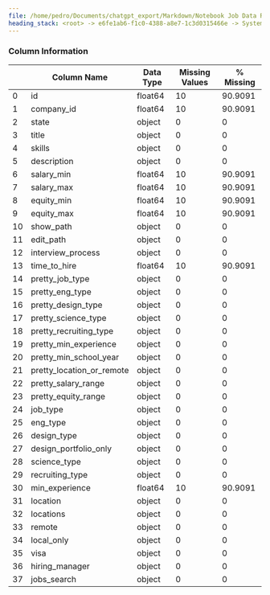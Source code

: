 ```yaml
---
file: /home/pedro/Documents/chatgpt_export/Markdown/Notebook Job Data Retrieval.md
heading_stack: <root> -> e6fe1ab6-f1c0-4388-a8e7-1c3d0315466e -> System -> 24b915fb-e8ff-4102-a875-7f7ea2e2a439 -> System -> aaa2b941-2299-4711-b7fd-52b2da380ed6 -> User -> 6b4fac93-b94a-4f43-82b6-a7a4868044f3 -> Assistant -> c63832c2-df1d-4483-aa9f-ab7e910c8f16 -> Tool -> generated by datamodel-codegen: -> filename:  hn_jobs.json -> timestamp: 2023-09-25T20:22:55+00:00 -> 7b502702-4ce6-40b4-a0ef-439d804f78d0 -> Assistant -> aaa2543c-cd16-4a49-a6dd-36e85c82c60d -> User -> e4e1553a-f7a4-423f-9b5e-134aa2af861c -> Assistant -> 1ca395da-d1b3-4508-8161-5abf783be70e -> Tool -> generated by datamodel-codegen: -> filename:  hn_jobs.json -> timestamp: 2023-09-25T20:22:55+00:00 -> Show a random company -> 5d3bf0ba-b6ce-43f7-a5ca-3fb27a031604 -> Assistant -> aaa20425-66a2-4835-8049-deec7f8467e5 -> User -> 8b440c17-4bdf-495b-b2ae-dc5e8dd7d533 -> Assistant -> 9109e1e2-41f1-493c-b9fa-e314ed35a8ff -> Tool -> generated by datamodel-codegen: -> filename:  hn_jobs.json -> timestamp: 2023-09-25T20:22:55+00:00 -> Show a random company -> 4e987c7e-6f39-476e-ad69-a6cf0713e1ed -> Assistant -> aaa27db9-6747-43da-8090-16c8aa422c6e -> User -> b15cc185-bd79-4692-9c5e-7a893c810569 -> Assistant -> 97ca0ab7-bc48-4897-9931-1d973fd70e02 -> Tool -> generated by datamodel-codegen: -> filename:  hn_jobs.json -> timestamp: 2023-09-25T20:22:55+00:00 -> Show a random company -> 5eff3979-8823-494c-9df9-cb5f88db426e -> Assistant -> 150d31f9-c649-4cb9-a257-f43b09a2e0b8 -> Tool -> Information Related to Job Openings -> 43f9b0f0-a070-41d9-9d64-5204f759d079 -> Assistant -> aaa28917-1835-4887-87e5-a45617870c70 -> User -> debbc83c-7055-4385-96af-f7224ba79aef -> Assistant -> 4eda622a-65b1-480f-9651-9bbbf2b5f8a2 -> Tool -> generated by datamodel-codegen: -> filename:  hn_jobs.json -> timestamp: 2023-09-25T20:22:55+00:00 -> Show a random company -> 68de6d01-cbe5-4879-9966-232d424cb1ba -> Assistant -> Libraries and Dependencies -> Data Models -> Data Loading and Exploration -> Implications for Job Information -> aaa25948-9b55-407b-957a-0bd78c7c540a -> User -> 5c5f38a7-c338-4e86-9ad0-6802bcb95b45 -> Assistant -> 7dab6743-33b2-4682-a9b9-148fa4cf7529 -> Tool -> 213f21a3-e385-4ce8-b87a-0a17b0a06f4b -> Assistant -> 32706a9d-6721-4cbc-bc3f-401f478fac8c -> Tool -> a844271b-84f9-4d04-bfa7-eb1540338fb4 -> Assistant -> aaa2c604-f280-4681-9bbc-4b718a353389 -> User -> 3be926cb-907a-4311-a93b-da809579b8c4 -> Assistant -> bdf7c1ad-3e40-4499-b7c0-6113692f75d2 -> Tool -> 35e5c04d-06af-4210-83ae-7a3503ac6831 -> Assistant -> 504028f8-46e1-4510-a5a1-b509a3045521 -> Tool -> Convert the list of companies to a DataFrame for easier manipulation -> Extract the jobs into a separate DataFrame -> 65bdc7c5-fdd3-45a1-ac5a-1b957c3be079 -> Assistant -> 1bf0b844-19b6-4e51-b1e6-a4028b0ca2b0 -> Tool -> Correcting the code to properly extract job details -> 1b9dc564-ea5e-4ce9-a7c1-08d8783b9c4f -> Assistant -> ff4ad0de-f7f7-4af7-bebe-88c0e0969e13 -> Tool -> Visualizing the distribution of job types -> ce225427-6dd5-45e8-93fc-4c6a00f9b4e2 -> Assistant -> 07fc4d6c-4bd3-41b7-b1ba-e8bff7bb95da -> Tool -> Visualizing the distribution of engineering types -> 3a66291e-684a-42b2-bc06-51ffd56a6471 -> Assistant -> 779f9a25-28d5-43dd-9d39-b96154af83f5 -> Tool -> Visualizing the distribution of remote jobs -> 0685561f-9032-4f0a-b1ef-810e5be163c4 -> Assistant -> 785ae135-509e-4c4c-b313-166afa4302d4 -> Tool -> Exploring skills required for jobs -> 8d962fe0-f383-463b-95ee-adadc76ea143 -> Assistant -> 56c45a59-85aa-42b4-91c0-f4757fa7452c -> Tool -> Correcting the code to properly count skills -> 65d12032-031d-4d05-9c46-c2ae4d86a98a -> Assistant -> 6ff17374-c250-4bf7-be9e-a38df8cc837b -> Tool -> Summary of Job Data Exploration -> ad1c335d-f5eb-4d15-a6f3-e1bb50b03fcc -> Assistant -> aaa21995-1639-4eaf-8f7c-4cf3ea649a0d -> User -> 28964f16-9349-4d00-b4e0-73846145d152 -> Assistant -> 82a2f75b-1e20-4b0d-a42d-ccc6f1a931d8 -> Tool -> Filter jobs that are remote, don't require a visa, and list Python as a desired skill -> Display basic statistics for these jobs -> Dataframe Summary -> Column Information
---
```

### Column Information

|    | Column Name               | Data Type   |   Missing Values |   % Missing |
|----|---------------------------|-------------|------------------|-------------|
|  0 | id                        | float64     |               10 |     90.9091 |
|  1 | company_id                | float64     |               10 |     90.9091 |
|  2 | state                     | object      |                0 |      0      |
|  3 | title                     | object      |                0 |      0      |
|  4 | skills                    | object      |                0 |      0      |
|  5 | description               | object      |                0 |      0      |
|  6 | salary_min                | float64     |               10 |     90.9091 |
|  7 | salary_max                | float64     |               10 |     90.9091 |
|  8 | equity_min                | float64     |               10 |     90.9091 |
|  9 | equity_max                | float64     |               10 |     90.9091 |
| 10 | show_path                 | object      |                0 |      0      |
| 11 | edit_path                 | object      |                0 |      0      |
| 12 | interview_process         | object      |                0 |      0      |
| 13 | time_to_hire              | float64     |               10 |     90.9091 |
| 14 | pretty_job_type           | object      |                0 |      0      |
| 15 | pretty_eng_type           | object      |                0 |      0      |
| 16 | pretty_design_type        | object      |                0 |      0      |
| 17 | pretty_science_type       | object      |                0 |      0      |
| 18 | pretty_recruiting_type    | object      |                0 |      0      |
| 19 | pretty_min_experience     | object      |                0 |      0      |
| 20 | pretty_min_school_year    | object      |                0 |      0      |
| 21 | pretty_location_or_remote | object      |                0 |      0      |
| 22 | pretty_salary_range       | object      |                0 |      0      |
| 23 | pretty_equity_range       | object      |                0 |      0      |
| 24 | job_type                  | object      |                0 |      0      |
| 25 | eng_type                  | object      |                0 |      0      |
| 26 | design_type               | object      |                0 |      0      |
| 27 | design_portfolio_only     | object      |                0 |      0      |
| 28 | science_type              | object      |                0 |      0      |
| 29 | recruiting_type           | object      |                0 |      0      |
| 30 | min_experience            | float64     |               10 |     90.9091 |
| 31 | location                  | object      |                0 |      0      |
| 32 | locations                 | object      |                0 |      0      |
| 33 | remote                    | object      |                0 |      0      |
| 34 | local_only                | object      |                0 |      0      |
| 35 | visa                      | object      |                0 |      0      |
| 36 | hiring_manager            | object      |                0 |      0      |
| 37 | jobs_search               | object      |                0 |      0      |

